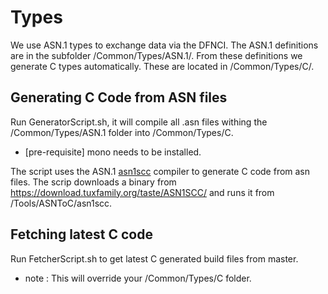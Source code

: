 # Types
We use ASN.1 types to exchange data via the DFNCI. The ASN.1 definitions
are in the subfolder /Common/Types/ASN.1/. From these definitions we generate C types
automatically. These are located in /Common/Types/C/.

## Generating C Code from ASN files
Run GeneratorScript.sh, it will compile all .asn files withing the /Common/Types/ASN.1 folder into /Common/Types/C.
* [pre-requisite] mono needs to be installed. 

The script uses the ASN.1 [asn1scc](https://github.com/ttsiodras/asn1scc) compiler to generate C code from asn files.
The scrip downloads a binary from https://download.tuxfamily.org/taste/ASN1SCC/ and runs it from /Tools/ASNToC/asn1scc. 

## Fetching latest C code
Run FetcherScript.sh to get latest C generated build files from master. 
* note : This will override your /Common/Types/C folder. 

